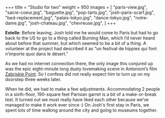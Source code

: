 +++
title = "Studio for two"
weight = 950
images = [
  "paris-view.jpg",
  "sacre-coeur.jpg",
  "baguette.jpg",
  "pop-tarts.jpg",
  "josh-paris-scarf.jpg",
  "bed-replacement.jpg",
  "palais-tokyo.jpg",
  "dance-tokyo.jpg",
  "notre-dame.jpg",
  "josh-chateau.jpg",
  "chevreuse.jpg",
]
+++

**Estelle**: Before leaving, Josh told me he would come to Paris but had to go back to the US to go to a thing called Burning Man, which I’d never heard about before that summer, but which seemed to be a bit of a thing. A volunteer at the project had described it as “un festival de hippies qui font n’importe quoi dans le désert.”

As we had no internet connection there, the only image this conjured up was the epic eight-minute long dusty lovemaking scene in Antonioni’s film [Zabriskie Point](https://en.wikipedia.org/wiki/Zabriskie_Point_(film)). So I confess did not really expect him to turn up on my doorstep three weeks later.

When he did, we had to make a few adjustments. Accommodating 2 people in a sixth-floor, 190-square feet Parisian garret is a bit of a make-or-break test. It turned out we must really have liked each other because we’ve managed to make it work ever since :) On Josh's first stay in Paris, we spent lots of time walking around the city and going to museums together.
